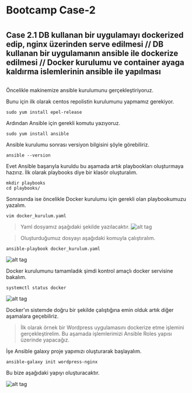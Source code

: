 # Bootcamp Case-2 <h1>


## Case 2.1 DB kullanan bir uygulamayı dockerized edip, nginx üzerinden serve edilmesi //  DB kullanan bir uygulamanın ansible ile dockerize edilmesi // Docker kurulumu ve container ayaga kaldırma islemlerinin ansible ile yapılması <h2>

Öncelikle makinemize ansible kurulumunu gerçekleştiriyoruz.

Bunu için ilk olarak centos repolistin kurulumunu yapmamız gerekiyor.

    sudo yum install epel-release

Ardından Ansible için gerekli komutu yazıyoruz.

    sudo yum install ansible

Ansible kurulumu sonrası versiyon bilgisini şöyle görebiliriz.

    ansible --version

Evet Ansible başarıyla kuruldu bu aşamada artık playbookları oluşturmaya hazırız.
İlk olarak playbooks diye bir klasör oluşturalım.

    mkdir playbooks
    cd playbooks/

Sonrasında ise öncelikle Docker kurulumu için gerekli olan playbookumuzu yazalım.

    vim docker_kurulum.yaml
>Yaml dosyamız aşağıdaki şekilde yazılacaktır.
![alt tag](https://cloudflare-ipfs.com/ipfs/QmbmmP6scbuuSw4jKZQG2qBdNVogNKctoYvMSQJknXK1xq)


>Oluşturduğumuz dosyayı aşağıdaki komuyla çalıştıralım.

    ansible-playbook docker_kurulum.yaml
![alt tag](https://cloudflare-ipfs.com/ipfs/QmdQnxWiYG5i68xyhRVp4E2x5yG3LPRsajbaZiUyo9q2Yo)

Docker kurulumunu tamamladık şimdi kontrol amaçlı docker servisine bakalım.

    systemctl status docker

![alt tag](https://cloudflare-ipfs.com/ipfs/QmcvTaVMZXZdxmP4Usu2SE3J1uRfz4df6RdFbQRSDBkbKi)


Docker'ın sistemde doğru bir şekilde çalıştığına emin olduk artık diğer aşamalara geçebiliriz.

>İlk olarak örnek bir Wordpress uygulamasını dockerize etme işlemini gerçekleştirelim. Bu aşamada işlemlerimizi Ansible Roles yapısı üzerinde yapacağız. 

İşe Ansible galaxy proje yapımızı oluşturarak başlayalım.

    ansible-galaxy init wordpress-nginx

Bu bize aşağıdaki yapıyı oluşturacaktır.

![alt tag](https://cloudflare-ipfs.com/ipfs/QmT2jxjqBdEjLMscSuecRZrGVDfTJFTncfFUUmqPnZ5LbG)




